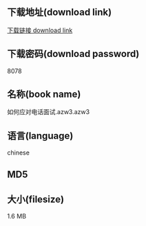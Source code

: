 ## 下载地址(download link)
[下载链接 download link](https://tutu365.netlify.app/?s=%E5%A6%82%E4%BD%95%E5%BA%94%E5%AF%B9%E7%94%B5%E8%AF%9D%E9%9D%A2%E8%AF%95.azw3)

## 下载密码(download password)
8078

## 名称(book name)
如何应对电话面试.azw3.azw3

## 语言(language)
chinese

## MD5


## 大小(filesize)
1.6 MB
